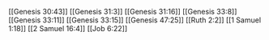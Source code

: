 [[Genesis 30:43]]
[[Genesis 31:3]]
[[Genesis 31:16]]
[[Genesis 33:8]]
[[Genesis 33:11]]
[[Genesis 33:15]]
[[Genesis 47:25]]
[[Ruth 2:2]]
[[1 Samuel 1:18]]
[[2 Samuel 16:4]]
[[Job 6:22]]
